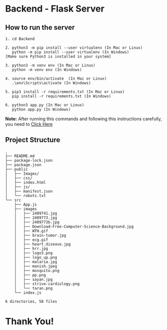 # Backend - Flask Server

## How to run the server
```
1. cd Backend

2. python3 -m pip install --user virtualenv (In Mac or Linux)
   python -m pip install --user virtualenv (In Windows) 
[Make sure Python3 is installed in your system]

3. python3 -m venv env (In Mac or Linux)
   python -m venv env (In Windows) 
   
4. source env/bin/activate  (In Mac or Linux)
   .\env\Scripts\activate (In Windows) 
   
5. pip3 install -r requirements.txt (In Mac or Linux)
   pip install -r requirements.txt (In Windows)
   
6. python3 app.py (In Mac or Linux)
   python app.py (In Windows)
```
**Note:** After running this commands and following this instructions carefully, you need to [Click Here](https://github.com/SANUS-ML/SANUS-WEB/blob/master/Frontend/README.md)

## Project Structure
```
.
├── README.md
├── package-lock.json
├── package.json
├── public
│   ├── Images/
│   ├── css/
│   ├── index.html
│   ├── js/
│   ├── manifest.json
│   └── robots.txt
└── src
    ├── App.js
    ├── images
    │   ├── 2409741.jpg
    │   ├── 2409773.jpg
    │   ├── 2409773b.jpg
    │   ├── Download-Free-Computer-Science-Background.jpg
    │   ├── WTH.gif
    │   ├── brain-tumor.jpg
    │   ├── ecg.gif
    │   ├── heart_disease.jpg
    │   ├── hrr.jpg
    │   ├── logo3.png
    │   ├── logo_up.png
    │   ├── malaria.jpg
    │   ├── manish.jpeg
    │   ├── mosquito.png
    │   ├── pp.png
    │   ├── sayan.jpg
    │   ├── strive-cardiology.png
    │   └── taran.png
    └── index.js

6 directories, 58 files
```
# Thank You!
